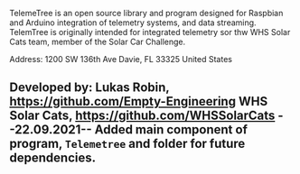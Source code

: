 TelemeTree is an open source library and program designed for Raspbian and Arduino integration of telemetry systems, and data streaming. TelemTree is originally intended for integrated telemetry sor thw WHS Solar Cats team, member of the Solar Car Challenge.

Address:
    1200 SW 136th Ave
    Davie, FL 33325
    United States

Developed by:
    Lukas Robin, https://github.com/Empty-Engineering
    WHS Solar Cats, https://github.com/WHSSolarCats
--22.09.2021--
Added main component of program, `Telemetree` and folder for future dependencies.
---------------------------------------------------------------